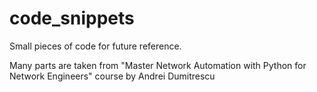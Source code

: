 # code_snippets
Small pieces of code for future reference.

Many parts are taken from "Master Network Automation with Python for Network Engineers" course by Andrei Dumitrescu

